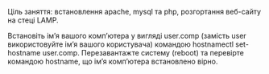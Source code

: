 
Ціль заняття: встановлення apache, mysql та php, розгортання веб-сайту на стеці LAMP.

Встановіть ім’я вашого комп’ютера у вигляді user.comp (замість user використовуйте ім’я вашого користувача) командою hostnamectl set-hostname user.comp. Перезавантажте систему (reboot) та перевірте командою hostname, що ім’я комп’ютера встановлено вірно.

